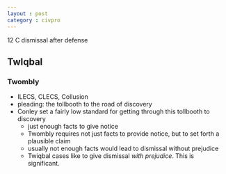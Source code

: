 ```yaml
---
layout : post
category : civpro
---
```


12 C dismissal after defense

## TwIqbal

### Twombly
- ILECS, CLECS, Collusion
- pleading: the tollbooth to the road of discovery
- Conley set a fairly low standard for getting through this tollbooth to discovery
	- just enough facts to give notice
	- Twombly requires not just facts to provide notice, but to set forth a plausible claim
	- usually not enough facts would lead to dismissal without prejudice
	- Twiqbal cases like to give dismissal *with prejudice*. This is significant.